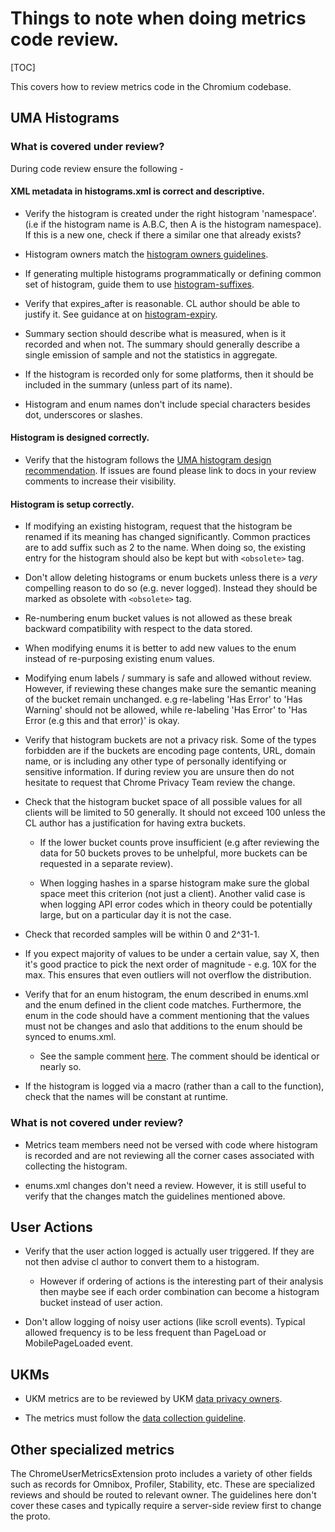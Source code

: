 # Things to note when doing metrics code review.

[TOC]

This covers how to review metrics code in the Chromium codebase.

## UMA Histograms

### What is covered under review?

During code review ensure the following -

#### XML metadata in histograms.xml is correct and descriptive.

*   Verify the histogram is created under the right histogram 'namespace'.
    (i.e if the histogram name is A.B.C, then A is the histogram namespace).
    If this is a new one, check if there a similar one that already exists?

*   Histogram owners match the
    [histogram owners guidelines](https://chromium.googlesource.com/chromium/src/+/HEAD/tools/metrics/histograms/README.md#owners).

*   If generating multiple histograms programmatically or defining common set of
    histogram, guide them to use
    [histogram-suffixes](https://chromium.googlesource.com/chromium/src/tools/+/refs/heads/master/metrics/histograms/README.md#Histogram-Suffixes).

*   Verify that expires_after is reasonable. CL author should be able to justify
    it. See guidance at on
    [histogram-expiry](https://chromium.googlesource.com/chromium/src/+/HEAD/tools/metrics/histograms/README.md#Histogram-Expiry).

*   Summary section should describe what is measured, when is it recorded and
    when not. The summary should generally describe a single emission of sample
    and not the statistics in aggregate.

*   If the histogram is recorded only for some platforms, then it should be
    included in the summary (unless part of its name).

*   Histogram and enum names don't include special characters besides dot,
    underscores or slashes.

#### Histogram is designed correctly.

*   Verify that the histogram follows the
    [UMA histogram design recommendation](https://chromium.googlesource.com/chromium/src.git/+/HEAD/tools/metrics/histograms/README.md).
    If issues are found please link to docs in your review comments to
    increase their visibility.

#### Histogram is setup correctly.

*   If modifying an existing histogram, request that the histogram be
    renamed if its meaning has changed significantly. Common practices are to
    add suffix such as 2 to the name. When doing so, the existing entry for the
    histogram should also be kept but with `<obsolete>` tag.

*   Don't allow deleting histograms or enum buckets unless there is a *very*
    compelling reason to do so (e.g. never logged). Instead they should be
    marked as obsolete with `<obsolete>` tag.

*   Re-numbering enum bucket values is not allowed as these break backward
    compatibility with respect to the data stored.

*   When modifying enums it is better to add new values to the enum instead of
    re-purposing existing enum values.

*   Modifying enum labels / summary is safe and allowed without review. However,
    if reviewing these changes make sure the semantic meaning of the bucket
    remain unchanged. e.g re-labeling 'Has Error' to 'Has Warning' should not be
    allowed, while re-labeling 'Has Error' to 'Has Error (e.g this and that
    error)' is okay.

*   Verify that histogram buckets are not a privacy risk. Some of the types
    forbidden are if the buckets are encoding page contents, URL, domain name,
    or is including any other type of personally identifying or sensitive
    information. If during review you are unsure then do not hesitate to request
    that Chrome Privacy Team review the change.

*   Check that the histogram bucket space of all possible values for all clients
    will be limited to 50 generally. It should not exceed 100 unless the CL
    author has a justification for having extra buckets.

    *   If the lower bucket counts prove insufficient (e.g after reviewing
        the data for 50 buckets proves to be unhelpful, more buckets can be
        requested in a separate review).

    *   When logging hashes in a sparse histogram make sure the global space
        meet this criterion (not just a client). Another valid case is when
        logging API error codes which in theory could be potentially large,
        but on a particular day it is not the case.

*   Check that recorded samples will be within 0 and 2^31-1.

*   If you expect majority of values to be under a certain value, say X,
    then it's good practice to pick the next order of magnitude - e.g. 10X for
    the max. This ensures that even outliers will not overflow the distribution.

*   Verify that for an enum histogram, the enum described in enums.xml and the
    enum defined in the client code matches. Furthermore, the enum in the code
    should have a comment mentioning that the values must not be changes and aslo that additions to the enum should be synced to enums.xml.

    *   See the sample comment
        [here](https://cs.chromium.org/chromium/src/base/metrics/histogram_macros.h?rcl=2c99f35f64380ba63c928787834661fbc1fa4234&l=46).
        The comment should be identical or nearly so.

*   If the histogram is logged via a macro (rather than a call to the function),
    check that the names will be constant at runtime.

### What is not covered under review?

*   Metrics team members need not be versed with code where histogram is
    recorded and are not reviewing all the corner cases associated with
    collecting the histogram.

*   enums.xml changes don't need a review. However, it is still useful to verify
    that the changes match the guidelines mentioned above.

## User Actions

*   Verify that the user action logged is actually user triggered. If they
    are not then advise cl author to convert them to a histogram.

    *   However if ordering of actions is the interesting part of their analysis
        then maybe see if each order combination can become a histogram bucket
        instead of user action.

*   Don't allow logging of noisy user actions (like scroll events). Typical
    allowed frequency is to be less frequent than PageLoad or MobilePageLoaded
    event.

## UKMs

*   UKM metrics are to be reviewed by UKM
    [data privacy owners](https://cs.chromium.org/chromium/src/tools/metrics/ukm/PRIVACY_OWNERS).

*   The metrics must follow the
    [data collection guideline](/analysis/uma/g3doc/ukm/ukm.md#adding-ukms).

<!--TODO(ukm-team): Add other guidelines for reviewing UKM metrics changes. -->

## Other specialized metrics

The ChromeUserMetricsExtension proto includes a variety of other fields such as
records for Omnibox, Profiler, Stability, etc. These are specialized reviews and
should be routed to relevant owner. The guidelines here don't cover these cases
and typically require a server-side review first to change the proto.
